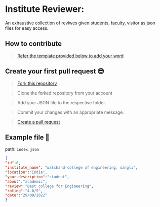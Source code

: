 <!-- [![Build Status](https://travis-ci.org/Shamshadz/Hacktoberfest.svg?branch=master)](https://travis-ci.org/Shamshadz/Hacktoberfest)
![Open Source Love](https://img.shields.io/badge/Open%20Source-%E2%9D%A4-red.svg)
![GitHub](https://img.shields.io/github/license/Shamshadz/Hacktoberfest.svg)
![GitHub forks](https://img.shields.io/github/forks/Shamshadz/Hacktoberfest.svg)
![GitHub issues](https://img.shields.io/github/issues/Shamshadz/Hacktoberfest.svg)
![GitHub pull requests](https://img.shields.io/github/issues-pr/Shamshadz/Hacktoberfest.svg)
![GitHub contributors](https://img.shields.io/github/contributors/Shamshadz/Hacktoberfest.svg)
![GitHub top language](https://img.shields.io/github/languages/top/Shamshadz/Hacktoberfest.svg)
[![Average time to resolve an issue](http://isitmaintained.com/badge/resolution/Shamshadz/Hacktoberfest.svg)](http://isitmaintained.com/project/Shamshadz/Hacktoberfest "Average time to resolve an issue") -->

# Institute Reviewer:

An exhaustive collection of reviwes given students, faculty, visitor as json files for easy access.


## How to contribute 

> [Refer the template provided below to add your word](https://github.com/gdscwce/institute-reviews-api/blob/master/CONTRIBUTING.md)


## Create your first pull request :sunglasses:

> [Fork this repository](https://help.github.com/articles/fork-a-repo/)

>  Clone the forked repository from your account

> Add your JSON file to the respective folder.

> Commit your changes with an appropriate message.

> [Create a pull request](https://help.github.com/articles/creating-a-pull-request-from-a-fork/)

## Example file 🎃
path: `index.json`
```json 
{
"id":0,
"institute_name": "walchand college of engineering, sangli",
"location":"india",
"your description":"student",
"about":"academic",
"review":"Best college for Engineering",
"rating":"4.0/5",
"date":"29/09/2022"
}
```
